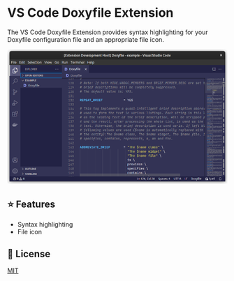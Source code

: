 # VS Code Doxyfile Extension

The VS Code Doxyfile Extension provides syntax highlighting for your Doxyfile configuration file and an appropriate file
icon.

![VS Code Doxyfile Extension][screenshot]

## ⭐ Features

 - Syntax highlighting
 - File icon

## 📝 License

[MIT](LICENSE)

[screenshot]: resources/screenshot.png